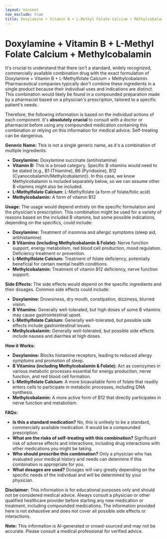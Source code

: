 ```yaml
---
layout: minimal
nav_exclude: true
title: Doxylamine + Vitamin B + L-Methyl Folate Calcium + Methylcobalamin
---
```


# Doxylamine + Vitamin B + L-Methyl Folate Calcium + Methylcobalamin

It's crucial to understand that there isn't a standard, widely recognized, commercially available combination drug with the exact formulation of Doxylamine + Vitamin B + L-Methylfolate Calcium + Methylcobalamin.  Pharmaceutical companies typically don't combine these ingredients in a single product because their individual uses and indications are distinct.  This combination would likely be found in a compounded preparation made by a pharmacist based on a physician's prescription, tailored to a specific patient's needs.

Therefore, the following information is based on the *individual* actions of each component.  It's **absolutely crucial** to consult with a doctor or pharmacist before using any compounded medication containing this combination or relying on this information for medical advice.  Self-treating can be dangerous.


**Generic Name:**  This is not a single generic name, as it's a combination of multiple ingredients.

* **Doxylamine:** Doxylamine succinate (antihistamine)
* **Vitamin B:** This is a broad category.  Specific B vitamins would need to be stated (e.g., B1 (Thiamine), B6 (Pyridoxine), B12 (Cyanocobalamin/Methylcobalamin)).  In this case, we know Methylcobalamin is included separately below, so we can assume other B vitamins might also be included.
* **L-Methylfolate Calcium:** L-Methylfolate (a form of folate/folic acid)
* **Methylcobalamin:**  A form of vitamin B12

**Usage:**  The usage would depend entirely on the specific formulation and the physician's prescription.  This combination might be used for a variety of reasons based on the included B vitamins, but some possible indications, depending on the specifics, could include:

* **Doxylamine:**  Treatment of insomnia and allergic symptoms (sleep aid, antihistamine)
* **B Vitamins (including Methylcobalamin & Folate):**  Nerve function support, energy metabolism, red blood cell production, mood regulation. Deficiency treatment or prevention.
* **L-Methylfolate Calcium:** Treatment of folate deficiency, potentially beneficial for certain mental health conditions.
* **Methylcobalamin:** Treatment of vitamin B12 deficiency, nerve function support.

**Side Effects:** The side effects would depend on the specific ingredients and their dosages.  Common side effects could include:

* **Doxylamine:** Drowsiness, dry mouth, constipation, dizziness, blurred vision.
* **B Vitamins:** Generally well-tolerated, but high doses of some B vitamins may cause gastrointestinal upset.
* **L-Methylfolate Calcium:** Generally well-tolerated, but possible side effects include gastrointestinal issues.
* **Methylcobalamin:** Generally well-tolerated, but possible side effects include nausea and diarrhea at high doses.

**How it Works:**

* **Doxylamine:** Blocks histamine receptors, leading to reduced allergy symptoms and promotion of sleep.
* **B Vitamins (including Methylcobalamin & Folate):** Act as coenzymes in various metabolic processes essential for energy production, nerve function, and red blood cell formation.
* **L-Methylfolate Calcium:**  A more bioavailable form of folate that readily enters cells to participate in metabolic processes, including DNA synthesis.
* **Methylcobalamin:**  A more active form of B12 that directly participates in nerve function and metabolism.

**FAQs:**

* **Is this a standard medication?** No, this is unlikely to be a standard, commercially available medication. It would be a compounded prescription.
* **What are the risks of self-treating with this combination?** Significant risk of adverse effects and interactions, including drug interactions with other medications you might be taking.
* **Who should prescribe this combination?** Only a physician who has evaluated your medical history and needs can determine if this combination is appropriate for you.
* **What dosages are used?** Dosages will vary greatly depending on the specific needs of the individual and will be determined by your physician.


**Disclaimer:** This information is for educational purposes only and should not be considered medical advice. Always consult a physician or other qualified healthcare provider before starting any new medication or treatment, including compounded medications.  The information provided here is not exhaustive and does not cover all possible side effects or interactions.


**Note:** This information is AI-generated or crowd-sourced and may not be accurate. Please consult a medical professional for verified advice.